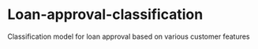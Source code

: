 # Loan-approval-classification
Classification model for loan approval based on various customer features
